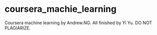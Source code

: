 # coursera_machie_learning
Coursera machine learning by Andrew.NG.  All finished by Yi Yu. DO NOT PLAGIARIZE.
